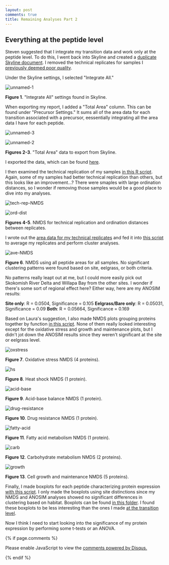 ```yaml
---
layout: post
comments: true
title: Remaining Analyses Part 2
---
```


## Everything at the peptide level

Steven suggested that I integrate my transition data and work only at the peptide level. To do this, I went back into Skyline and created a [duplicate Skyline document](http://owl.fish.washington.edu/spartina/DNR_SRM_20170728/Analyses/2017-11-05-Gigas-SRM-Good-Samples.zip). I removed the technical replicates for samples I [previously deemed poor quality]().

Under the Skyline settings, I selected "Integrate All."

![unnamed-1](https://user-images.githubusercontent.com/22335838/32456289-eefd0aec-c2d9-11e7-8c38-7c1280d0ff6d.png)

**Figure 1**. "Integrate All" settings found in Skyline.

When exporting my report, I added a "Total Area" column. This can be found under "Precursor Settings." It sums all of the area data for each transition associated with a precursor, eessentially integrating all the area data I have for each peptide.

![unnamed-3](https://user-images.githubusercontent.com/22335838/32456342-1bdcd2a4-c2da-11e7-9e17-fea3b9b4b49d.png)

![unnamed-2](https://user-images.githubusercontent.com/22335838/32456344-1cf93a92-c2da-11e7-946d-b70510c4e9a7.png)

**Figures 2-3**. "Total Area" data to export from Skyline.

I exported the data, which can be found [here](https://github.com/RobertsLab/project-oyster-oa/blob/master/analyses/DNR_SRM_20170902/2017-10-10-Troubleshooting/2017-11-05-Integrated-Dataset/2017-11-05-Gigas-SRM-Good-Samples-Total-Area.csv).

I then examined the technical replication of my samples [in this R script](https://github.com/RobertsLab/project-oyster-oa/blob/master/analyses/DNR_SRM_20170902/2017-10-10-Troubleshooting/2017-11-05-Integrated-Dataset/2017-11-05-NMDS-for-Technical-Replication.R). Again, some of my samples had better technical replication than others, but this looks like an improvement...? There were smaples with large ordination distances, so I wonder if removing those samples would be a good place to dive into my analyses.

![tech-rep-NMDS](https://raw.githubusercontent.com/RobertsLab/project-oyster-oa/master/analyses/DNR_SRM_20170902/2017-10-10-Troubleshooting/2017-11-05-Integrated-Dataset/2017-11-05-NMDS-TechnicalReplication-Normalized.jpeg)

![ord-dist](https://raw.githubusercontent.com/RobertsLab/project-oyster-oa/master/analyses/DNR_SRM_20170902/2017-10-10-Troubleshooting/2017-11-05-Integrated-Dataset/2017-11-05-NMDS-TechnicalReplication-Ordination-Distances.jpeg)

**Figures 4-5**. NMDS for technical replication and ordination distances between replicates.

I wrote out the [area data for my technical replicates](https://github.com/RobertsLab/project-oyster-oa/blob/master/analyses/DNR_SRM_20170902/2017-10-10-Troubleshooting/2017-11-05-Integrated-Dataset/2017-11-05-Technical-Replicates-Pivoted.csv) and fed it into [this script](https://github.com/RobertsLab/project-oyster-oa/blob/master/analyses/DNR_SRM_20170902/2017-10-10-Troubleshooting/2017-11-05-Integrated-Dataset/2017-11-05-NMDS-ANOSIM-for-Cluster-Analysis.R) to average my replicates and perform cluster analyses.

![ave-NMDS](https://raw.githubusercontent.com/RobertsLab/project-oyster-oa/master/analyses/DNR_SRM_20170902/2017-10-10-Troubleshooting/2017-11-05-Integrated-Dataset/2017-11-05-NMDS-Analysis-Averaged.jpeg)

**Figure 6**. NMDS using all peptide areas for all samples. No significant clustering patterns were found based on site, eelgrass, or both criteria.

No patterns really leapt out at me, but I could more easily pick out Skokomish River Delta and Willapa Bay from the other sites. I wonder if there's some sort of regional effect here? Either way, here are my ANOSIM results:

**Site only**: R = 0.0504, Significance = 0.105 
**Eelgrass/Bare only**: R = 0.05031, Significance = 0.09 
**Both**: R = 0.05664, Significance = 0.169 

Based on Laura's suggestion, I also made NMDS plots grouping proteins together by function [in this script](https://github.com/RobertsLab/project-oyster-oa/blob/master/analyses/DNR_SRM_20170902/2017-10-10-Troubleshooting/2017-11-05-Integrated-Dataset/2017-11-05-NMDS-ANOSIM-for-Individual-Proteins.R). None of them really looked interesting except for the oxidative stress and growth and maintenance plots, but I didn't jot down the ANOSIM results since they weren't significant at the site or eelgrass level.

![oxstress](https://raw.githubusercontent.com/RobertsLab/project-oyster-oa/master/analyses/DNR_SRM_20170902/2017-10-10-Troubleshooting/2017-11-05-Integrated-Dataset/2017-11-05-NMDS-Analysis-Averaged-Oxidative-Stress.jpeg)

**Figure 7**. Oxidative stress NMDS (4 proteins).

![hs](https://raw.githubusercontent.com/RobertsLab/project-oyster-oa/master/analyses/DNR_SRM_20170902/2017-10-10-Troubleshooting/2017-11-05-Integrated-Dataset/2017-11-05-NMDS-Analysis-Averaged-HeatShock.jpeg)

**Figure 8**. Heat shock NMDS (1 protein).

![acid-base](https://raw.githubusercontent.com/RobertsLab/project-oyster-oa/master/analyses/DNR_SRM_20170902/2017-10-10-Troubleshooting/2017-11-05-Integrated-Dataset/2017-11-05-NMDS-Analysis-Averaged-AcidBase.jpeg)

**Figure 9**. Acid-base balance NMDS (1 protein).

![drug-resistance](https://raw.githubusercontent.com/RobertsLab/project-oyster-oa/master/analyses/DNR_SRM_20170902/2017-10-10-Troubleshooting/2017-11-05-Integrated-Dataset/2017-11-05-NMDS-Analysis-Averaged-DrugResistance.jpeg)

**Figure 10**. Drug resistance NMDS (1 protein).

![fatty-acid](https://raw.githubusercontent.com/RobertsLab/project-oyster-oa/master/analyses/DNR_SRM_20170902/2017-10-10-Troubleshooting/2017-11-05-Integrated-Dataset/2017-11-05-NMDS-Analysis-Averaged-FattyAcid.jpeg)

**Figure 11**. Fatty acid metabolism NMDS (1 protein).

![carb](https://raw.githubusercontent.com/RobertsLab/project-oyster-oa/master/analyses/DNR_SRM_20170902/2017-10-10-Troubleshooting/2017-11-05-Integrated-Dataset/2017-11-05-NMDS-Analysis-Averaged-Carbohydrate.jpeg)

**Figure 12**. Carbohydrate metabolism NMDS (2 proteins).

![growth](https://raw.githubusercontent.com/RobertsLab/project-oyster-oa/master/analyses/DNR_SRM_20170902/2017-10-10-Troubleshooting/2017-11-05-Integrated-Dataset/2017-11-05-NMDS-Analysis-Averaged-GrowthandMaintenance.jpeg)

**Figure 13**. Cell growth and maintenance NMDS (5 proteins).

Finally, I made boxplots for each peptide characterizing protein expression [with this script](https://github.com/RobertsLab/project-oyster-oa/blob/master/analyses/DNR_SRM_20170902/2017-10-10-Troubleshooting/2017-11-05-Integrated-Dataset/2017-11-06-Boxplots/2017-11-06-Protein-Area-Boxplots-after-Integration.R). I only made the boxplots using site distinctions since my NMDS and ANOSIM analyses showed no significant differences in clustering based on habitat. Boxplots can be found [in this folder](https://github.com/RobertsLab/project-oyster-oa/tree/master/analyses/DNR_SRM_20170902/2017-10-10-Troubleshooting/2017-11-05-Integrated-Dataset/2017-11-06-Boxplots). I found these boxplots to be less interesting than the ones I made [at the transition level](https://yaaminiv.github.io/Correlating-Technical-Replicates-Part10/).

Now I think I need to start looking into the significance of my protein expression by performing some t-tests or an ANOVA.

{% if page.comments %}

<div id="disqus_thread"></div>
<script>

/**
*  RECOMMENDED CONFIGURATION VARIABLES: EDIT AND UNCOMMENT THE SECTION BELOW TO INSERT DYNAMIC VALUES FROM YOUR PLATFORM OR CMS.
*  LEARN WHY DEFINING THESE VARIABLES IS IMPORTANT: https://disqus.com/admin/universalcode/#configuration-variables*/
/*
var disqus_config = function () {
this.page.url = PAGE_URL;  // Replace PAGE_URL with your page's canonical URL variable
this.page.identifier = PAGE_IDENTIFIER; // Replace PAGE_IDENTIFIER with your page's unique identifier variable
};
*/
(function() { // DON'T EDIT BELOW THIS LINE
var d = document, s = d.createElement('script');
s.src = 'https://the-responsible-grad-student.disqus.com/embed.js';
s.setAttribute('data-timestamp', +new Date());
(d.head || d.body).appendChild(s);
})();
</script>
<noscript>Please enable JavaScript to view the <a href="https://disqus.com/?ref_noscript">comments powered by Disqus.</a></noscript>

{% endif %}

<script id="dsq-count-scr" src="//the-responsible-grad-student.disqus.com/count.js" async></script>
